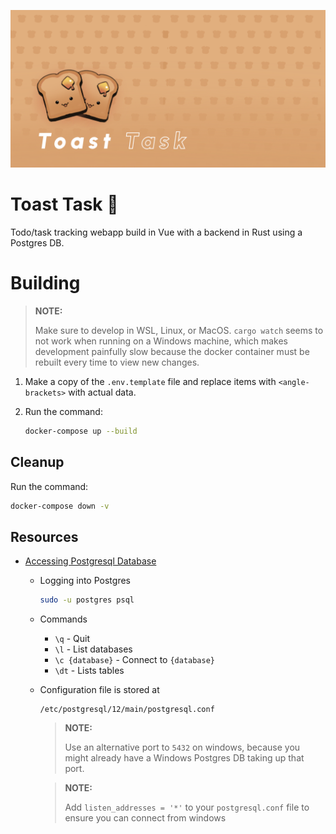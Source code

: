 ![Banner](web/public/banner.png)

# Toast Task 🍞

Todo/task tracking webapp build in Vue with a backend in Rust using a Postgres DB.

# Building

> **NOTE:**
> 
> Make sure to develop in WSL, Linux, or MacOS. `cargo watch` seems to not work when running on a Windows machine,
> which makes development painfully slow because the docker container must be rebuilt every time to view new changes.

1) Make a copy of the `.env.template` file and replace items with `<angle-brackets>` with actual data.

2) Run the command:
    ```bash
    docker-compose up --build
    ```

## Cleanup

Run the command:

```bash
docker-compose down -v
```


## Resources

- [Accessing Postgresql Database](https://www.cherryservers.com/blog/how-to-install-and-setup-postgresql-server-on-ubuntu-20-04)
  - Logging into Postgres 
    
    ```bash
    sudo -u postgres psql
    ```

  - Commands
  
    - `\q` - Quit
    - `\l` - List databases
    - `\c {database}` - Connect to `{database}`
    - `\dt` - Lists tables
    
  - Configuration file is stored at

    ```
    /etc/postgresql/12/main/postgresql.conf
    ```

    > **NOTE:**
    >
    > Use an alternative port to `5432` on windows,
    > because you might already have a Windows Postgres DB
    > taking up that port.

    > **NOTE:**
    > 
    > Add `listen_addresses = '*'` to your `postgresql.conf`
    > file to ensure you can connect from windows